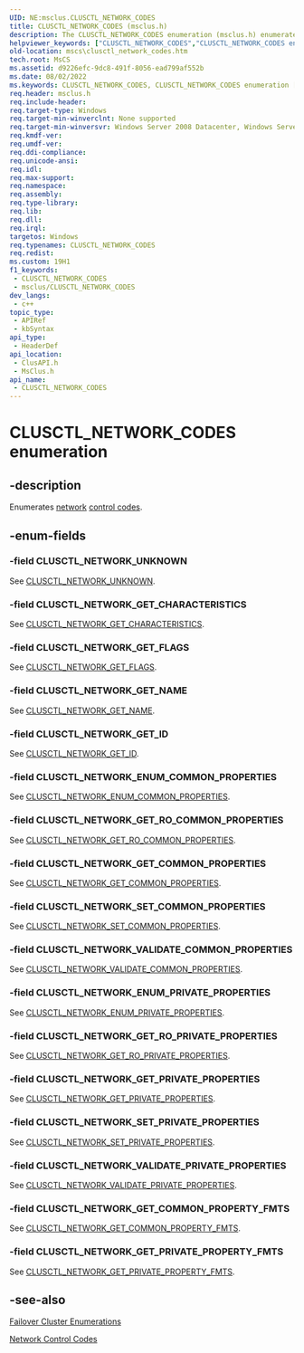 ```yaml
---
UID: NE:msclus.CLUSCTL_NETWORK_CODES
title: CLUSCTL_NETWORK_CODES (msclus.h)
description: The CLUSCTL_NETWORK_CODES enumeration (msclus.h) enumerates network control codes.
helpviewer_keywords: ["CLUSCTL_NETWORK_CODES","CLUSCTL_NETWORK_CODES enumeration [Failover Cluster]","CLUSCTL_NETWORK_ENUM_COMMON_PROPERTIES","CLUSCTL_NETWORK_ENUM_PRIVATE_PROPERTIES","CLUSCTL_NETWORK_GET_CHARACTERISTICS","CLUSCTL_NETWORK_GET_COMMON_PROPERTIES","CLUSCTL_NETWORK_GET_COMMON_PROPERTY_FMTS","CLUSCTL_NETWORK_GET_FLAGS","CLUSCTL_NETWORK_GET_ID","CLUSCTL_NETWORK_GET_NAME","CLUSCTL_NETWORK_GET_PRIVATE_PROPERTIES","CLUSCTL_NETWORK_GET_PRIVATE_PROPERTY_FMTS","CLUSCTL_NETWORK_GET_RO_COMMON_PROPERTIES","CLUSCTL_NETWORK_GET_RO_PRIVATE_PROPERTIES","CLUSCTL_NETWORK_SET_COMMON_PROPERTIES","CLUSCTL_NETWORK_SET_PRIVATE_PROPERTIES","CLUSCTL_NETWORK_UNKNOWN","CLUSCTL_NETWORK_VALIDATE_COMMON_PROPERTIES","CLUSCTL_NETWORK_VALIDATE_PRIVATE_PROPERTIES","_CLUSCTL_NETWORK_CODES","_CLUSCTL_NETWORK_CODES enumeration [Failover Cluster]","clusapi/CLUSCTL_NETWORK_CODES","clusapi/CLUSCTL_NETWORK_ENUM_COMMON_PROPERTIES","clusapi/CLUSCTL_NETWORK_ENUM_PRIVATE_PROPERTIES","clusapi/CLUSCTL_NETWORK_GET_CHARACTERISTICS","clusapi/CLUSCTL_NETWORK_GET_COMMON_PROPERTIES","clusapi/CLUSCTL_NETWORK_GET_COMMON_PROPERTY_FMTS","clusapi/CLUSCTL_NETWORK_GET_FLAGS","clusapi/CLUSCTL_NETWORK_GET_ID","clusapi/CLUSCTL_NETWORK_GET_NAME","clusapi/CLUSCTL_NETWORK_GET_PRIVATE_PROPERTIES","clusapi/CLUSCTL_NETWORK_GET_PRIVATE_PROPERTY_FMTS","clusapi/CLUSCTL_NETWORK_GET_RO_COMMON_PROPERTIES","clusapi/CLUSCTL_NETWORK_GET_RO_PRIVATE_PROPERTIES","clusapi/CLUSCTL_NETWORK_SET_COMMON_PROPERTIES","clusapi/CLUSCTL_NETWORK_SET_PRIVATE_PROPERTIES","clusapi/CLUSCTL_NETWORK_UNKNOWN","clusapi/CLUSCTL_NETWORK_VALIDATE_COMMON_PROPERTIES","clusapi/CLUSCTL_NETWORK_VALIDATE_PRIVATE_PROPERTIES","clusapi/_CLUSCTL_NETWORK_CODES","msclus/CLUSCTL_NETWORK_CODES","msclus/CLUSCTL_NETWORK_ENUM_COMMON_PROPERTIES","msclus/CLUSCTL_NETWORK_ENUM_PRIVATE_PROPERTIES","msclus/CLUSCTL_NETWORK_GET_CHARACTERISTICS","msclus/CLUSCTL_NETWORK_GET_COMMON_PROPERTIES","msclus/CLUSCTL_NETWORK_GET_COMMON_PROPERTY_FMTS","msclus/CLUSCTL_NETWORK_GET_FLAGS","msclus/CLUSCTL_NETWORK_GET_ID","msclus/CLUSCTL_NETWORK_GET_NAME","msclus/CLUSCTL_NETWORK_GET_PRIVATE_PROPERTIES","msclus/CLUSCTL_NETWORK_GET_PRIVATE_PROPERTY_FMTS","msclus/CLUSCTL_NETWORK_GET_RO_COMMON_PROPERTIES","msclus/CLUSCTL_NETWORK_GET_RO_PRIVATE_PROPERTIES","msclus/CLUSCTL_NETWORK_SET_COMMON_PROPERTIES","msclus/CLUSCTL_NETWORK_SET_PRIVATE_PROPERTIES","msclus/CLUSCTL_NETWORK_UNKNOWN","msclus/CLUSCTL_NETWORK_VALIDATE_COMMON_PROPERTIES","msclus/CLUSCTL_NETWORK_VALIDATE_PRIVATE_PROPERTIES","msclus/_CLUSCTL_NETWORK_CODES","mscs.clusctl_network_codes"]
old-location: mscs\clusctl_network_codes.htm
tech.root: MsCS
ms.assetid: d9226efc-9dc8-491f-8056-ead799af552b
ms.date: 08/02/2022
ms.keywords: CLUSCTL_NETWORK_CODES, CLUSCTL_NETWORK_CODES enumeration [Failover Cluster], CLUSCTL_NETWORK_ENUM_COMMON_PROPERTIES, CLUSCTL_NETWORK_ENUM_PRIVATE_PROPERTIES, CLUSCTL_NETWORK_GET_CHARACTERISTICS, CLUSCTL_NETWORK_GET_COMMON_PROPERTIES, CLUSCTL_NETWORK_GET_COMMON_PROPERTY_FMTS, CLUSCTL_NETWORK_GET_FLAGS, CLUSCTL_NETWORK_GET_ID, CLUSCTL_NETWORK_GET_NAME, CLUSCTL_NETWORK_GET_PRIVATE_PROPERTIES, CLUSCTL_NETWORK_GET_PRIVATE_PROPERTY_FMTS, CLUSCTL_NETWORK_GET_RO_COMMON_PROPERTIES, CLUSCTL_NETWORK_GET_RO_PRIVATE_PROPERTIES, CLUSCTL_NETWORK_SET_COMMON_PROPERTIES, CLUSCTL_NETWORK_SET_PRIVATE_PROPERTIES, CLUSCTL_NETWORK_UNKNOWN, CLUSCTL_NETWORK_VALIDATE_COMMON_PROPERTIES, CLUSCTL_NETWORK_VALIDATE_PRIVATE_PROPERTIES, _CLUSCTL_NETWORK_CODES, _CLUSCTL_NETWORK_CODES enumeration [Failover Cluster], clusapi/CLUSCTL_NETWORK_CODES, clusapi/CLUSCTL_NETWORK_ENUM_COMMON_PROPERTIES, clusapi/CLUSCTL_NETWORK_ENUM_PRIVATE_PROPERTIES, clusapi/CLUSCTL_NETWORK_GET_CHARACTERISTICS, clusapi/CLUSCTL_NETWORK_GET_COMMON_PROPERTIES, clusapi/CLUSCTL_NETWORK_GET_COMMON_PROPERTY_FMTS, clusapi/CLUSCTL_NETWORK_GET_FLAGS, clusapi/CLUSCTL_NETWORK_GET_ID, clusapi/CLUSCTL_NETWORK_GET_NAME, clusapi/CLUSCTL_NETWORK_GET_PRIVATE_PROPERTIES, clusapi/CLUSCTL_NETWORK_GET_PRIVATE_PROPERTY_FMTS, clusapi/CLUSCTL_NETWORK_GET_RO_COMMON_PROPERTIES, clusapi/CLUSCTL_NETWORK_GET_RO_PRIVATE_PROPERTIES, clusapi/CLUSCTL_NETWORK_SET_COMMON_PROPERTIES, clusapi/CLUSCTL_NETWORK_SET_PRIVATE_PROPERTIES, clusapi/CLUSCTL_NETWORK_UNKNOWN, clusapi/CLUSCTL_NETWORK_VALIDATE_COMMON_PROPERTIES, clusapi/CLUSCTL_NETWORK_VALIDATE_PRIVATE_PROPERTIES, clusapi/_CLUSCTL_NETWORK_CODES, msclus/CLUSCTL_NETWORK_CODES, msclus/CLUSCTL_NETWORK_ENUM_COMMON_PROPERTIES, msclus/CLUSCTL_NETWORK_ENUM_PRIVATE_PROPERTIES, msclus/CLUSCTL_NETWORK_GET_CHARACTERISTICS, msclus/CLUSCTL_NETWORK_GET_COMMON_PROPERTIES, msclus/CLUSCTL_NETWORK_GET_COMMON_PROPERTY_FMTS, msclus/CLUSCTL_NETWORK_GET_FLAGS, msclus/CLUSCTL_NETWORK_GET_ID, msclus/CLUSCTL_NETWORK_GET_NAME, msclus/CLUSCTL_NETWORK_GET_PRIVATE_PROPERTIES, msclus/CLUSCTL_NETWORK_GET_PRIVATE_PROPERTY_FMTS, msclus/CLUSCTL_NETWORK_GET_RO_COMMON_PROPERTIES, msclus/CLUSCTL_NETWORK_GET_RO_PRIVATE_PROPERTIES, msclus/CLUSCTL_NETWORK_SET_COMMON_PROPERTIES, msclus/CLUSCTL_NETWORK_SET_PRIVATE_PROPERTIES, msclus/CLUSCTL_NETWORK_UNKNOWN, msclus/CLUSCTL_NETWORK_VALIDATE_COMMON_PROPERTIES, msclus/CLUSCTL_NETWORK_VALIDATE_PRIVATE_PROPERTIES, msclus/_CLUSCTL_NETWORK_CODES, mscs.clusctl_network_codes
req.header: msclus.h
req.include-header: 
req.target-type: Windows
req.target-min-winverclnt: None supported
req.target-min-winversvr: Windows Server 2008 Datacenter, Windows Server 2008 Enterprise
req.kmdf-ver: 
req.umdf-ver: 
req.ddi-compliance: 
req.unicode-ansi: 
req.idl: 
req.max-support: 
req.namespace: 
req.assembly: 
req.type-library: 
req.lib: 
req.dll: 
req.irql: 
targetos: Windows
req.typenames: CLUSCTL_NETWORK_CODES
req.redist: 
ms.custom: 19H1
f1_keywords:
 - CLUSCTL_NETWORK_CODES
 - msclus/CLUSCTL_NETWORK_CODES
dev_langs:
 - c++
topic_type:
 - APIRef
 - kbSyntax
api_type:
 - HeaderDef
api_location:
 - ClusAPI.h
 - MsClus.h
api_name:
 - CLUSCTL_NETWORK_CODES
---
```


# CLUSCTL_NETWORK_CODES enumeration


## -description

Enumerates <a href="/previous-versions/windows/desktop/mscs/networks">network</a>
<a href="/previous-versions/windows/desktop/mscs/about-control-codes">control codes</a>.

## -enum-fields

### -field CLUSCTL_NETWORK_UNKNOWN

See <a href="/previous-versions/windows/desktop/mscs/clusctl-network-unknown">CLUSCTL_NETWORK_UNKNOWN</a>.

### -field CLUSCTL_NETWORK_GET_CHARACTERISTICS

See 
       <a href="/previous-versions/windows/desktop/mscs/clusctl-network-get-characteristics">CLUSCTL_NETWORK_GET_CHARACTERISTICS</a>.

### -field CLUSCTL_NETWORK_GET_FLAGS

See <a href="/previous-versions/windows/desktop/mscs/clusctl-network-get-flags">CLUSCTL_NETWORK_GET_FLAGS</a>.

### -field CLUSCTL_NETWORK_GET_NAME

See <a href="/previous-versions/windows/desktop/mscs/clusctl-network-get-name">CLUSCTL_NETWORK_GET_NAME</a>.

### -field CLUSCTL_NETWORK_GET_ID

See <a href="/previous-versions/windows/desktop/mscs/clusctl-network-get-id">CLUSCTL_NETWORK_GET_ID</a>.

### -field CLUSCTL_NETWORK_ENUM_COMMON_PROPERTIES

See 
       <a href="/previous-versions/windows/desktop/mscs/clusctl-network-enum-common-properties">CLUSCTL_NETWORK_ENUM_COMMON_PROPERTIES</a>.

### -field CLUSCTL_NETWORK_GET_RO_COMMON_PROPERTIES

See 
       <a href="/previous-versions/windows/desktop/mscs/clusctl-network-get-ro-common-properties">CLUSCTL_NETWORK_GET_RO_COMMON_PROPERTIES</a>.

### -field CLUSCTL_NETWORK_GET_COMMON_PROPERTIES

See 
       <a href="/previous-versions/windows/desktop/mscs/clusctl-network-get-common-properties">CLUSCTL_NETWORK_GET_COMMON_PROPERTIES</a>.

### -field CLUSCTL_NETWORK_SET_COMMON_PROPERTIES

See 
       <a href="/previous-versions/windows/desktop/mscs/clusctl-network-set-common-properties">CLUSCTL_NETWORK_SET_COMMON_PROPERTIES</a>.

### -field CLUSCTL_NETWORK_VALIDATE_COMMON_PROPERTIES

See 
       <a href="/previous-versions/windows/desktop/mscs/clusctl-network-validate-common-properties">CLUSCTL_NETWORK_VALIDATE_COMMON_PROPERTIES</a>.

### -field CLUSCTL_NETWORK_ENUM_PRIVATE_PROPERTIES

See 
       <a href="/previous-versions/windows/desktop/mscs/clusctl-network-enum-private-properties">CLUSCTL_NETWORK_ENUM_PRIVATE_PROPERTIES</a>.

### -field CLUSCTL_NETWORK_GET_RO_PRIVATE_PROPERTIES

See 
       <a href="/previous-versions/windows/desktop/mscs/clusctl-network-get-ro-private-properties">CLUSCTL_NETWORK_GET_RO_PRIVATE_PROPERTIES</a>.

### -field CLUSCTL_NETWORK_GET_PRIVATE_PROPERTIES

See 
       <a href="/previous-versions/windows/desktop/mscs/clusctl-network-get-private-properties">CLUSCTL_NETWORK_GET_PRIVATE_PROPERTIES</a>.

### -field CLUSCTL_NETWORK_SET_PRIVATE_PROPERTIES

See 
       <a href="/previous-versions/windows/desktop/mscs/clusctl-network-set-private-properties">CLUSCTL_NETWORK_SET_PRIVATE_PROPERTIES</a>.

### -field CLUSCTL_NETWORK_VALIDATE_PRIVATE_PROPERTIES

See 
       <a href="/previous-versions/windows/desktop/mscs/clusctl-network-validate-private-properties">CLUSCTL_NETWORK_VALIDATE_PRIVATE_PROPERTIES</a>.

### -field CLUSCTL_NETWORK_GET_COMMON_PROPERTY_FMTS

See 
       <a href="/previous-versions/windows/desktop/mscs/clusctl-network-get-common-property-fmts">CLUSCTL_NETWORK_GET_COMMON_PROPERTY_FMTS</a>.

### -field CLUSCTL_NETWORK_GET_PRIVATE_PROPERTY_FMTS

See 
       <a href="/previous-versions/windows/desktop/mscs/clusctl-network-get-private-property-fmts">CLUSCTL_NETWORK_GET_PRIVATE_PROPERTY_FMTS</a>.

## -see-also

<a href="/previous-versions/windows/desktop/mscs/cluster-enumerations">Failover Cluster Enumerations</a>



<a href="/previous-versions/windows/desktop/mscs/network-control-codes">Network Control Codes</a>

